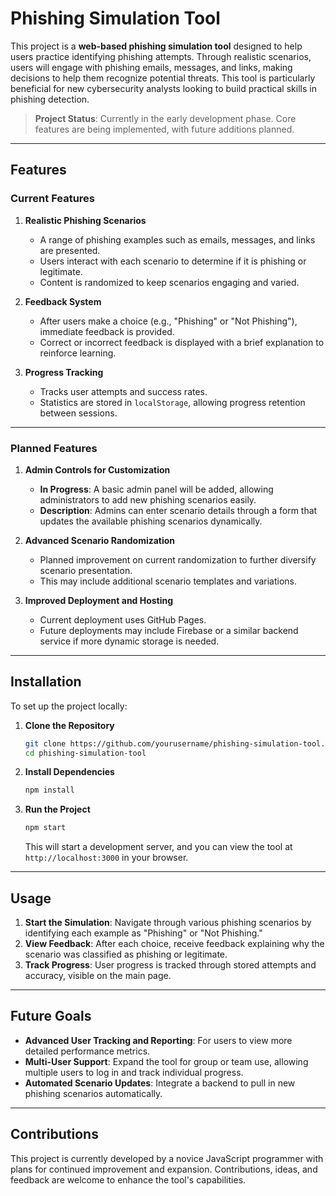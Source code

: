 # Phishing Simulation Tool

This project is a **web-based phishing simulation tool** designed to help users practice identifying phishing attempts. Through realistic scenarios, users will engage with phishing emails, messages, and links, making decisions to help them recognize potential threats. This tool is particularly beneficial for new cybersecurity analysts looking to build practical skills in phishing detection.

> **Project Status**: Currently in the early development phase. Core features are being implemented, with future additions planned.

---

## Features

### Current Features

1. **Realistic Phishing Scenarios**
   - A range of phishing examples such as emails, messages, and links are presented.
   - Users interact with each scenario to determine if it is phishing or legitimate.
   - Content is randomized to keep scenarios engaging and varied.

2. **Feedback System**
   - After users make a choice (e.g., "Phishing" or "Not Phishing"), immediate feedback is provided.
   - Correct or incorrect feedback is displayed with a brief explanation to reinforce learning.

3. **Progress Tracking**
   - Tracks user attempts and success rates.
   - Statistics are stored in `localStorage`, allowing progress retention between sessions.

---

### Planned Features

1. **Admin Controls for Customization**
   - **In Progress**: A basic admin panel will be added, allowing administrators to add new phishing scenarios easily. 
   - **Description**: Admins can enter scenario details through a form that updates the available phishing scenarios dynamically.

2. **Advanced Scenario Randomization**
   - Planned improvement on current randomization to further diversify scenario presentation.
   - This may include additional scenario templates and variations.

3. **Improved Deployment and Hosting**
   - Current deployment uses GitHub Pages.
   - Future deployments may include Firebase or a similar backend service if more dynamic storage is needed.

---

## Installation

To set up the project locally:

1. **Clone the Repository**
   ```bash
   git clone https://github.com/yourusername/phishing-simulation-tool.git
   cd phishing-simulation-tool
   ```

2. **Install Dependencies**
   ```bash
   npm install
   ```

3. **Run the Project**
   ```bash
   npm start
   ```
   This will start a development server, and you can view the tool at `http://localhost:3000` in your browser.

---

## Usage

1. **Start the Simulation**: Navigate through various phishing scenarios by identifying each example as "Phishing" or "Not Phishing."
2. **View Feedback**: After each choice, receive feedback explaining why the scenario was classified as phishing or legitimate.
3. **Track Progress**: User progress is tracked through stored attempts and accuracy, visible on the main page.

---

## Future Goals

- **Advanced User Tracking and Reporting**: For users to view more detailed performance metrics.
- **Multi-User Support**: Expand the tool for group or team use, allowing multiple users to log in and track individual progress.
- **Automated Scenario Updates**: Integrate a backend to pull in new phishing scenarios automatically.

---

## Contributions

This project is currently developed by a novice JavaScript programmer with plans for continued improvement and expansion. Contributions, ideas, and feedback are welcome to enhance the tool's capabilities.
